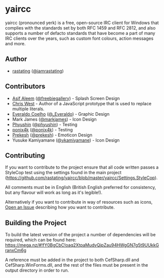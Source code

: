 # yaircc

yaircc (pronounced yerk) is a free, open-source IRC client for Windows that complies with the standards set by both RFC 1459 and RFC 2812, and also supports a number of defacto standards that have become a part of many IRC clients over the years, such as custom font colours, action messages and more.

## Author
- [rastating](http://www.rastating.com/) ([@iamrastating](https://twitter.com/iamrastating))

## Contributors
- [Asif Aleem](http://www.freebiesgallery.com/) ([@freebiegallery](https://twitter.com/freebiegallery)) - Splash Screen Design
- [Chris West](http://cwestblog.com/) - Author of a JavaScript prototype that is used to replace multiple literals.
- [Everaldo Coelho](http://www.everaldo.com/) ([@_Everaldo](https://twitter.com/_Everaldo)) - Graphic Design
- Mark James ([@markjames](https://twitter.com/markjames)) - Icon Design
- [Phyushin](https://github.com/phyushin) ([@phyushin](https://twitter.com/phyushin)) - Testing
- [ponix4k](https://github.com/ponix4k) ([@ponix4k](https://twitter.com/ponix4k)) - Testing
- [Prekesh](http://www.prekesh.com/) ([@prekesh](https://twitter.com/prekesh)) - Emoticon Design
- Yusuke Kamiyamane ([@ykamiyamane](http://twitter.com/ykamiyamane)) - Icon Design

## Contributing
If you want to contribute to the project ensure that all code written passes a StyleCop test using the settings found in the main project (https://github.com/rastating/yaircc/blob/master/yaircc/Settings.StyleCop). 

All comments must be in English (British English preferred for consistency, but any flavour will work as long as it's legible!).

Alternatively if you want to contribute in way of resources such as icons, [Open an Issue](https://github.com/rastating/yaircc/issues/new) describing how you want to contribute.

## Building the Project
To build the latest version of the project a number of dependencies will be required, which can be found here: https://mega.nz/#!fY0BgCbC!oaq2XtpaMudvQjpZau94HWgGN7g5t9UUkkGranxCm6g

A reference must be added in the project to both CefSharp.dll and CefSharp.WinForms.dll, and the rest of the files must be present in the output directory in order to run.
